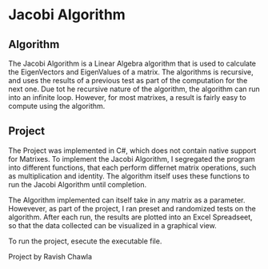 Jacobi Algorithm
================

Algorithm
---------
The Jacobi Algorithm is a Linear Algebra algorithm that is used to calculate the EigenVectors and EigenValues of a matrix. 
The algorithms is recursive, and uses the results of a previous test as part of the computation for the next one. Due tot he recursive nature of the algorithm, the algorithm can run into an infinite loop. However, for most matrixes, a 
result is fairly easy to compute using the algorithm. 

Project
------
The Project was implemented in C#, which does not contain native support for Matrixes. To implement the Jacobi Algorithm, I segregated the program into different functions, that each perform differnet matrix operations, such as multiplication and identity. The algorithm itself uses these functions to run the Jacobi Algorithm until completion. 

The Algorithm implemented can itself take in any matrix as a parameter. Howevever, as part of the project, I ran preset and randomized tests on the algorithm. After each run, the results are plotted into an Excel Spreadseet, so that the data collected can be visualized in a graphical view. 

To run the project, esecute the executable file. 

Project by Ravish Chawla
